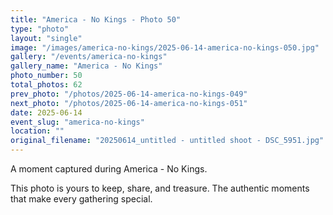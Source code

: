 ```yaml
---
title: "America - No Kings - Photo 50"
type: "photo"
layout: "single"
image: "/images/america-no-kings/2025-06-14-america-no-kings-050.jpg"
gallery: "/events/america-no-kings"
gallery_name: "America - No Kings"
photo_number: 50
total_photos: 62
prev_photo: "/photos/2025-06-14-america-no-kings-049"
next_photo: "/photos/2025-06-14-america-no-kings-051"
date: 2025-06-14
event_slug: "america-no-kings"
location: ""
original_filename: "20250614_untitled - untitled shoot - DSC_5951.jpg"
---
```


A moment captured during America - No Kings.

This photo is yours to keep, share, and treasure. The authentic moments that make every gathering special.